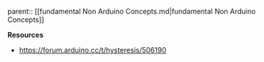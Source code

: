 parent:: [[fundamental Non Arduino Concepts.md|fundamental Non Arduino Concepts]]

**Resources**
- https://forum.arduino.cc/t/hysteresis/506190